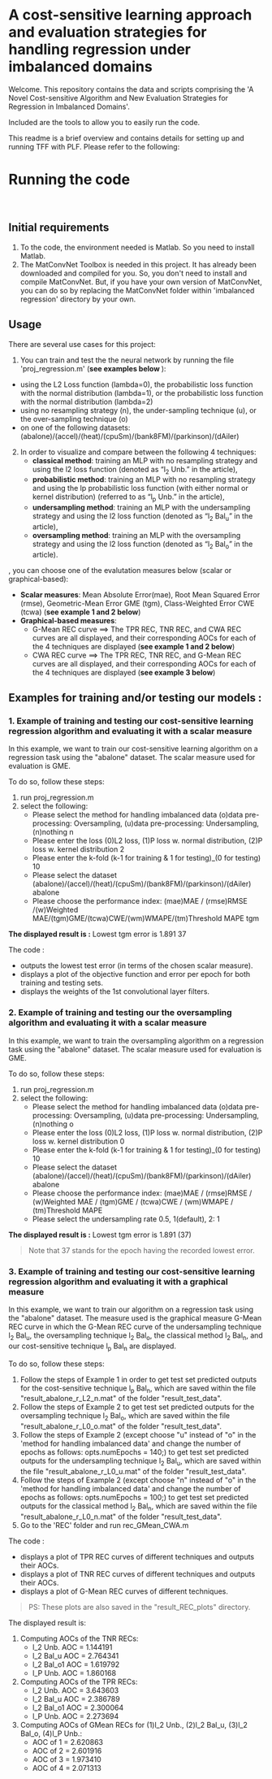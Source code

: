 # A cost-sensitive learning approach and evaluation strategies for handling regression under imbalanced domains

Welcome. This repository contains the data and scripts comprising the 'A Novel Cost-sensitive Algorithm and New Evaluation Strategies for Regression in Imbalanced Domains'. 

Included are the tools to allow you to easily run the code.

This readme is a brief overview and contains details for setting up and running TFF with PLF. Please refer to the following:

<h1>Running the code</h1><br/>
<h2>Initial requirements</h2>

1. To the code, the environment needed is Matlab. So you need to install Matlab.
2. The MatConvNet Toolbox is needed in this project. It has already been downloaded and compiled for you. So, you don't need to install and compile MatConvNet. But, if you have your own version of MatConvNet, you can do so by replacing the MatConvNet folder within 'imbalanced
regression' directory by your own.

<h2>Usage</h2>
There are several use cases for this project:

1. You can train and test the the neural network by running the file 'proj_regression.m' (<b>see examples below </b>):
- using the L2 Loss function (lambda=0), the probabilistic loss function with the normal distribution (lambda=1), or the probabilistic loss function with the normal distribution (lambda=2)
- using no resampling strategy (n), the under-sampling technique (u), or the over-sampling technique (o)
- on one of the following datasets: (abalone)/(accel)/(heat)/(cpuSm)/(bank8FM)/(parkinson)/(dAiler) 

2. In order to visualize and compare between the following 4 techniques: 
     * <b>classical method</b>: training an MLP with no resampling strategy and using the l2 loss function (denoted as “l<sub>2</sub> Unb.” in the article),
     * <b>probabilistic method</b>: training an MLP with no resampling strategy and using the lp probabilistic loss function (with either normal or kernel distribution) (referred to as “l<sub>p</sub>  Unb.” in the article),
     * <b>undersampling method</b>: training an MLP with the undersampling strategy and using the l2 loss function (denoted as “l<sub>2</sub>  Bal<sub>u</sub>” in the article),
     * <b>oversampling method</b>: training an MLP with the oversampling strategy and using the l2 loss function (denoted as “l<sub>2</sub>  Bal<sub>o</sub>” in the article).

, you can choose one of the evalutation measures below (scalar or graphical-based):
- <b>Scalar measures</b>: Mean Absolute Error(mae), Root Mean Squared Error (rmse), Geometric-Mean Error GME (tgm), Class-Weighted Error CWE (tcwa) (<b>see example 1 and 2 below</b>)
- <b>Graphical-based measures</b>: 
     * G-Mean REC curve ==> The TPR REC, TNR REC, and CWA REC curves are all displayed, and their corresponding AOCs for each of the 4 techniques are displayed  (<b>see example 1 and 2 below</b>)
     * CWA REC curve ==> The TPR REC, TNR REC, and G-Mean REC curves are all displayed, and their corresponding AOCs for each of the 4 techniques are displayed (<b>see example 3 below</b>)

<h2>Examples for training and/or testing our models : </h2>
<h3>1. Example of training and testing our cost-sensitive learning regression algorithm and evaluating it with a scalar measure</h3>
In this example, we want to train our cost-sensitive learning algorithm on a regression task using the "abalone" dataset. The scalar measure used for evaluation is GME.

To do so, follow these steps:
1. run proj_regression.m
2. select the following:
     * Please select the method for handling imbalanced data (o)data pre-processing: Oversampling, (u)data pre-processing: Undersampling, (n)nothing  n
     * Please enter the loss (0)L2 loss, (1)P loss w. normal distribution, (2)P loss w. kernel distribution 2
     * Please enter the k-fold (k-1 for training & 1 for testing)_(0 for testing)  10
     * Please select the dataset (abalone)/(accel)/(heat)/(cpuSm)/(bank8FM)/(parkinson)/(dAiler) abalone
     * Please choose the performance index: (mae)MAE / (rmse)RMSE /(w)Weighted MAE/(tgm)GME/(tcwa)CWE/(wm)WMAPE/(tm)Threshold MAPE tgm

<b>The displayed result is :</b>
Lowest tgm error is 1.891 37

The code :
- outputs the lowest test error (in terms of the chosen scalar measure).
- displays a plot of the objective function and error per epoch for both training and testing sets.
- displays the weights of the 1st convolutional layer filters.

<h3>2. Example of training and testing our the oversampling algorithm and evaluating it with a scalar measure</h3>
In this example, we want to train the oversampling algorithm on a regression task using the "abalone" dataset. The scalar measure used for evaluation is GME.

To do so, follow these steps:
1. run proj_regression.m
2. select the following:
     * Please select the method for handling imbalanced data (o)data pre-processing: Oversampling, (u)data pre-processing: Undersampling, (n)nothing  o
     * Please enter the loss (0)L2 loss, (1)P loss w. normal distribution, (2)P loss w. kernel distribution 0
     * Please enter the k-fold (k-1 for training & 1 for testing)_(0 for testing)  10
     * Please select the dataset (abalone)/(accel)/(heat)/(cpuSm)/(bank8FM)/(parkinson)/(dAiler) abalone
     * Please choose the performance index: (mae)MAE / (rmse)RMSE / (w)Weighted MAE / (tgm)GME / (tcwa)CWE / (wm)WMAPE / (tm)Threshold MAPE 
     * Please select the undersampling rate 0.5, 1(default), 2: 1

<b>The displayed result is :</b>
Lowest tgm error is 1.891 (37)
> Note that 37 stands for the epoch having the recorded lowest error.

<h3>3. Example of training and testing our cost-sensitive learning regression algorithm and evaluating it with a graphical measure</h3>
In this example, we want to train our algorithm on a regression task using the "abalone" dataset. The measure used is the graphical measure G-Mean REC curve in which the G-Mean REC curve of the undersampling technique l<sub>2</sub> Bal<sub>u</sub>, the oversampling technique l<sub>2</sub> Bal<sub>o</sub>, the classical method l<sub>2</sub> Bal<sub>n</sub>, and our cost-sensitive technique l<sub>p</sub> Bal<sub>n</sub> are displayed.

To do so, follow these steps:
1. Follow the steps of Example 1 in order to get test set predicted outputs for the cost-sensitive technique l<sub>p</sub> Bal<sub>n</sub>, which are saved within the file "result_abalone_r_L2_n.mat" of the folder "result_test_data".
2. Follow the steps of Example 2 to get test set predicted outputs for the oversampling technique l<sub>2</sub> Bal<sub>o</sub>, which are saved within the file "result_abalone_r_L0_o.mat" of the folder "result_test_data".
3. Follow the steps of Example 2 (except choose "u" instead of "o" in the 'method for handling imbalanced data' and change the number of epochs as follows: opts.numEpochs =  140;) to get test set predicted outputs for the undersampling technique l<sub>2</sub> Bal<sub>u</sub>, which are saved within the file "result_abalone_r_L0_u.mat" of the folder "result_test_data".
4. Follow the steps of Example 2 (except choose "n" instead of "o" in the 'method for handling imbalanced data' and change the number of epochs as follows: opts.numEpochs =  100;) to get test set predicted outputs for the classical method l<sub>2</sub> Bal<sub>n</sub>, which are saved within the file "result_abalone_r_L0_n.mat" of the folder "result_test_data".
4. Go to the 'REC' folder and run rec_GMean_CWA.m

The code :
- displays a plot of TPR REC curves of different techniques and outputs their AOCs.
- displays a plot of TNR REC curves of different techniques and outputs their AOCs.
- displays a plot of G-Mean REC curves of different techniques.

> PS: These plots are also saved in the "result_REC_plots" directory.
 
The displayed result is:
1. Computing AOCs of the TNR RECs: 
     * l_2 Unb. AOC = 1.144191
     * l_2 Bal_u AOC = 2.764341
     * l_2 Bal_o1 AOC = 1.619792
     * l_P Unb. AOC = 1.860168
2. Computing AOCs of the TPR RECs: 
     * l_2 Unb. AOC = 3.643603
     * l_2 Bal_u AOC = 2.386789
     * l_2 Bal_o1 AOC = 2.300064
     * l_P Unb. AOC = 2.273694
3. Computing AOCs of GMean RECs for (1)l_2 Unb., (2)l_2 Bal_u, (3)l_2 Bal_o, (4)l_P Unb.: 
     * AOC of 1 = 2.620863
     * AOC of 2 = 2.601916
     * AOC of 3 = 1.973410
     * AOC of 4 = 2.071313

